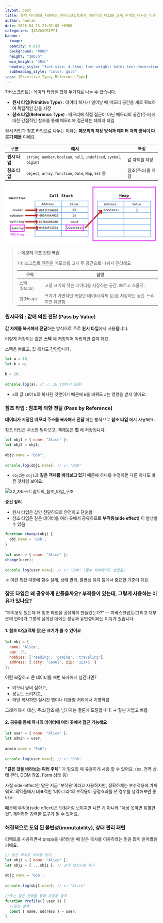 ```yaml
---
layout: post
title: 동적_타이핑을_지원하는_자바스크립트에서_데이터의_타입을_크게_두개로_나누는_이유
author: haeran
date: 2025-04-23 21:07:00 +0900 
categories: [JAVASCRIPT]
banner:
  image:
  opacity: 0.618
  background: "#000"
  height: "100vh"
  min_height: "38vh"
  heading_style: "font-size: 4.25em; font-weight: bold; text-decoration: underline"
  subheading_style: "color: gold"
tags: [Primitive_Type, Reference_Type]
---
```


자바스크립트는 데이터 타입을 크게 두가지로 나눌 수 있습니다.

- **원시 타입(Primitive Type)** : 데이터 복사가 일어날 때 메모리 공간을 새로 확보하여 독립적인 값을 저장
- **참조 타입(Reference Type)** : 메모리에 직접 접근이 아닌 메모리의 공간(주소)에 대한 간접적인 참조를 통해 메모리에 접근하는 데이터 타입

원시 타입과 참조 타입으로 나누는 이유는 **메모리의 저장 방식과 데이터 처리 방식이 다르기 때문** 이에요.

| 구분        | 예시                      | 특징 |
|-------------|---------------------------|------|
| **원시 타입** | `string`, `number`, `boolean`, `null`, `undefined`, `symbol`, `bigint` | 값 자체를 저장 |
| **참조 타입** | `object`, `array`, `function`, `Date`, `Map`, `Set` 등 | 참조(주소)를 저장 |

![32_원시타입과_참조타입](./images/32_원시타입과_참조타입.png)

> 💡 **메모리 구조 간단 복습**
>
> 자바스크립트 엔진은 메모리를 크게 두 공간으로 나눠서 관리해요
>
> | 구역 | 설명 |
> |-----|------|
> | 스택(Stack) | 고정 크기의 작은 데이터를 저장하는 공간. 빠르고 효율적. |
> | 힙(Heap) | 크기가 가변적인 복잡한 데이터(객체 등)를 저장하는 공간. 느리지만 유연함. |

### **원시타입 : 값에 의한 전달 (Pass by Value)**

**값 자체를 복사해서 전달**하는 방식으로 주로 **원시 타입**에서 사용됩니다.

이렇게 저장되는 값은 **스택** 에 저장되어 독립적인 값이 돼요.

스택은 빠르고, 값 복사도 간단합니다.

```js
let a = 10;
let b = a;

b = 20;

console.log(a); // 👉 10 (변하지 않음)
```

- `a`의 값 `10`이 `b`로 복사된 것뿐이기 때문에 `b`를 바꿔도 `a`는 영향을 받지 않아요.

### **참조 타입 : 참조에 의한 전달 (Pass by Reference)**

**데이터가 저장된 메모리 주소를 복사해서 전달** 하는 방식으로 **참조 타입** 에서 사용돼요.

참조 타입은 주소만 받아오고, 객체등은 **힙** 에 저장됩니다.

```js
let obj1 = { name: "Alice" };
let obj2 = obj1;

obj2.name = "Bob";

console.log(obj1.name); // 👉 "Bob"
```

- `obj2`는 `obj1`과 **같은 객체를 바라보고 있기** 때문에 하나를 수정하면 다른 하나도 바뀐 것처럼 보여요.

![32_자바스트립트의_참조_타입_구조](./images/32_자바스트립트의_참조_타입_구조.png.png)

**중간 정리**

- 원시 타입은 값만 전달하므로 안전하고 단순함
- 참조 타입은 같은 데이터를 여러 곳에서 공유하므로 **부작용(side effect)** 이 발생할 수 있음

```js
function change(obj) {
  obj.name = 'Bob';
}

let user = { name: 'Alice' };
change(user);

console.log(user.name); // 👉 "Bob" (함수 내부에서도 변경됨)
```

→ 이런 특성 때문에 함수 설계, 상태 관리, 불변성 유지 등에서 중요한 기준이 돼요.

### 참조 타입은 왜 공유하게 만들을까요? 부작용이 있는데, 그렇게 사용하는 이유가 있나요?

“부작용도 있는데 왜 참조 타입을 공유하게 만들었는가?” — 자바스크립트(그리고 대부분의 언어)가 그렇게 설계된 데에는 성능과 유연성이라는 이유가 있습니다.

#### 1. 참조 타입(객체 등)은 크기가 클 수 있어요

```js
let obj = {
  name: 'Alice',
  age: 25,
  hobbies: ['reading', 'gaming', 'traveling'],
  address: { city: 'Seoul', zip: '12345' }
};
```

이런 복잡하고 큰 데이터를 매번 복사해서 넘긴다면?

- 메모리 낭비 심하고,
- 성능도 느려지고,
- 매번 복사하면 실시간 앱이나 대용량 처리에서 치명적임.

그래서 복사 대신, 주소(참조)를 넘기자는 결론에 도달합니다! → 훨씬 가볍고 빠름

#### 2. 공유를 통해 하나의 데이터에 여러 곳에서 접근 가능해요

```js
let user = { name: "Alice" };
let admin = user;

admin.name = "Bob";

console.log(user.name); // 👉 "Bob"
```

**"같은 것을 바라보는 여러 주체"** 가 필요할 때 유용하게 사용 할 수 있어요. (ex. 전역 상태 관리, DOM 참조, Form 상태 등)

사실 side-effect란 말은 지금 '부작용'이라고 사용하지만, 정확하게는 부수작용에 가까워요. 의약품에서 대표적인 '비아그라'의 부작용이 긍정효과를 낸 경우를 생각해보면 좋아요.

때문에 부작용(side effect)은 단점처럼 보이지만 나쁜 게 아니라 "예상 못하면 위험한 것", 제어하면 강력한 도구가 될 수 있어요.

### 해결책으로 도입 된 불변성(immutability), 상태 관리 패턴

리액트를 사용하면서 props를 내려받을 때 얕은 복사를 이용하라는 말을 많이 들어봤을 거에요.

```js
// 얕은 복사로 부작용 방지
let obj1 = { name: 'Alice' };
let obj2 = { ...obj1 }; // 전개 연산자로 복사

obj2.name = 'Bob';

console.log(obj1.name); // 👉 "Alice"

//또는 얕은 분해를 통해 부작용 방지
function Profile({ user }) {
  //얕은 분해
  const { name, address } = user;
}
```
